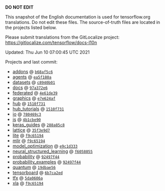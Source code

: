 __DO NOT EDIT__

This snapshot of the English documentation is used for tensorflow.org
translations. Do not edit these files. The source-of-truth files are located in
the projects listed below.

Please submit translations from the GitLocalize project: https://gitlocalize.com/tensorflow/docs-l10n

Updated: Thu Jun 10 07:00:45 UTC 2021

Projects and last commit:

- [addons](https://github.com/tensorflow/addons/tree/master/docs) @ <a href='https://github.com/tensorflow/addons/commit/b68af5c611dd06894ad282ec263a92e1681c83db'><code>b68af5c6</code></a>
- [agents](https://github.com/tensorflow/agents/tree/master/docs) @ <a href='https://github.com/tensorflow/agents/commit/ea5f180a779683cd48ec20423371239b4a780fa2'><code>ea5f180a</code></a>
- [datasets](https://github.com/tensorflow/datasets/tree/master/docs) @ <a href='https://github.com/tensorflow/datasets/commit/c8940b011dc02dd7ff89a72641e702f76be19b31'><code>c8940b01</code></a>
- [docs](https://github.com/tensorflow/docs/tree/master/site/en) @ <a href='https://github.com/tensorflow/docs/commit/97a372e6404de98baa5528b4d4f539887e1f02bd'><code>97a372e6</code></a>
- [federated](https://github.com/tensorflow/federated/tree/master/docs) @ <a href='https://github.com/tensorflow/federated/commit/4e61de395954c1368474af4000624f28c6331c5d'><code>4e61de39</code></a>
- [graphics](https://github.com/tensorflow/graphics/tree/master/tensorflow_graphics/g3doc) @ <a href='https://github.com/tensorflow/graphics/commit/e7e624af3efbb52db67a262d03dde7eccc97eda9'><code>e7e624af</code></a>
- [hub](https://github.com/tensorflow/hub/tree/master/docs) @ <a href='https://github.com/tensorflow/hub/commit/1510f731a3db35229d04f73ec2f0dd4bd647cb7e'><code>1510f731</code></a>
- [hub_tutorials](https://github.com/tensorflow/hub/tree/master/examples/colab) @ <a href='https://github.com/tensorflow/hub/commit/1510f731a3db35229d04f73ec2f0dd4bd647cb7e'><code>1510f731</code></a>
- [io](https://github.com/tensorflow/io/tree/master/docs) @ <a href='https://github.com/tensorflow/io/commit/780469c388759e6e92978542a9199108486eb6fa'><code>780469c3</code></a>
- [js](https://github.com/tensorflow/tfjs-website/tree/master/docs) @ <a href='https://github.com/tensorflow/tfjs-website/commit/4b1cbe9076f03e713de2772442b86c1e2ce68171'><code>4b1cbe90</code></a>
- [keras_guides](https://github.com/tensorflow/docs/tree/snapshot-keras/site/en/guide/keras) @ <a href='https://github.com/tensorflow/docs/commit/288a85c8c652050d802d4737ebf21d19254b6672'><code>288a85c8</code></a>
- [lattice](https://github.com/tensorflow/lattice/tree/master/docs) @ <a href='https://github.com/tensorflow/lattice/commit/35f3e9d7da7f90a700d7a903e1818e82965f245c'><code>35f3e9d7</code></a>
- [lite](https://github.com/tensorflow/tensorflow/tree/master/tensorflow/lite/g3doc) @ <a href='https://github.com/tensorflow/tensorflow/commit/f9c651943d442f98d4c7c36839bde70f27a9a135'><code>f9c65194</code></a>
- [mlir](https://github.com/tensorflow/tensorflow/tree/master/tensorflow/compiler/mlir/g3doc) @ <a href='https://github.com/tensorflow/tensorflow/commit/f9c651943d442f98d4c7c36839bde70f27a9a135'><code>f9c65194</code></a>
- [model_optimization](https://github.com/tensorflow/model-optimization/tree/master/tensorflow_model_optimization/g3doc) @ <a href='https://github.com/tensorflow/model-optimization/commit/e9c1d33359b78840154e200fac23a14a74e9f98b'><code>e9c1d333</code></a>
- [neural_structured_learning](https://github.com/tensorflow/neural-structured-learning/tree/master/g3doc) @ <a href='https://github.com/tensorflow/neural-structured-learning/commit/f60580554d0b2b1d5418e156a016d4436000e1aa'><code>f6058055</code></a>
- [probability](https://github.com/tensorflow/probability/tree/master/tensorflow_probability/g3doc) @ <a href='https://github.com/tensorflow/probability/commit/92497f44ac2bb8acb4531d196bcb68ad01d94a4a'><code>92497f44</code></a>
- [probability_examples](https://github.com/tensorflow/probability/tree/master/tensorflow_probability/examples/jupyter_notebooks) @ <a href='https://github.com/tensorflow/probability/commit/92497f44ac2bb8acb4531d196bcb68ad01d94a4a'><code>92497f44</code></a>
- [quantum](https://github.com/tensorflow/quantum/tree/master/docs) @ <a href='https://github.com/tensorflow/quantum/commit/19dbae5690d268f3710bd4511cd89b9a4450290d'><code>19dbae56</code></a>
- [tensorboard](https://github.com/tensorflow/tensorboard/tree/master/docs) @ <a href='https://github.com/tensorflow/tensorboard/commit/6b7ca2edfff016ff98f839a3a17aeb496360adba'><code>6b7ca2ed</code></a>
- [tfx](https://github.com/tensorflow/tfx/tree/master/docs) @ <a href='https://github.com/tensorflow/tfx/commit/5da0606a5e74d7002021cb959e61de71d613cd76'><code>5da0606a</code></a>
- [xla](https://github.com/tensorflow/tensorflow/tree/master/tensorflow/compiler/xla/g3doc) @ <a href='https://github.com/tensorflow/tensorflow/commit/f9c651943d442f98d4c7c36839bde70f27a9a135'><code>f9c65194</code></a>

